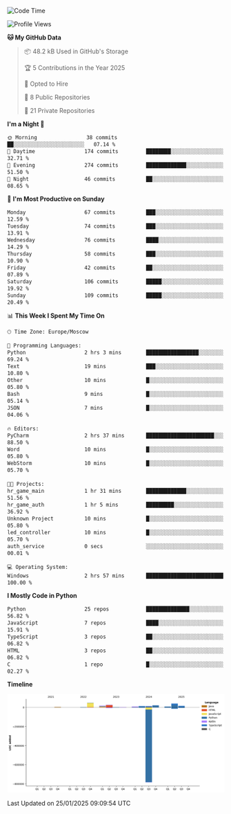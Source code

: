 <!--START_SECTION:waka-->
![Code Time](http://img.shields.io/badge/Code%20Time-588%20hrs%2032%20mins-blue)

![Profile Views](http://img.shields.io/badge/Profile%20Views-3-blue)

**🐱 My GitHub Data** 

> 📦 48.2 kB Used in GitHub's Storage 
 > 
> 🏆 5 Contributions in the Year 2025
 > 
> 💼 Opted to Hire
 > 
> 📜 8 Public Repositories 
 > 
> 🔑 21 Private Repositories 
 > 
**I'm a Night 🦉** 

```text
🌞 Morning                38 commits          ██░░░░░░░░░░░░░░░░░░░░░░░   07.14 % 
🌆 Daytime                174 commits         ████████░░░░░░░░░░░░░░░░░   32.71 % 
🌃 Evening                274 commits         █████████████░░░░░░░░░░░░   51.50 % 
🌙 Night                  46 commits          ██░░░░░░░░░░░░░░░░░░░░░░░   08.65 % 
```
📅 **I'm Most Productive on Sunday** 

```text
Monday                   67 commits          ███░░░░░░░░░░░░░░░░░░░░░░   12.59 % 
Tuesday                  74 commits          ███░░░░░░░░░░░░░░░░░░░░░░   13.91 % 
Wednesday                76 commits          ████░░░░░░░░░░░░░░░░░░░░░   14.29 % 
Thursday                 58 commits          ███░░░░░░░░░░░░░░░░░░░░░░   10.90 % 
Friday                   42 commits          ██░░░░░░░░░░░░░░░░░░░░░░░   07.89 % 
Saturday                 106 commits         █████░░░░░░░░░░░░░░░░░░░░   19.92 % 
Sunday                   109 commits         █████░░░░░░░░░░░░░░░░░░░░   20.49 % 
```


📊 **This Week I Spent My Time On** 

```text
🕑︎ Time Zone: Europe/Moscow

💬 Programming Languages: 
Python                   2 hrs 3 mins        █████████████████░░░░░░░░   69.24 % 
Text                     19 mins             ███░░░░░░░░░░░░░░░░░░░░░░   10.80 % 
Other                    10 mins             █░░░░░░░░░░░░░░░░░░░░░░░░   05.80 % 
Bash                     9 mins              █░░░░░░░░░░░░░░░░░░░░░░░░   05.14 % 
JSON                     7 mins              █░░░░░░░░░░░░░░░░░░░░░░░░   04.06 % 

🔥 Editors: 
PyCharm                  2 hrs 37 mins       ██████████████████████░░░   88.50 % 
Word                     10 mins             █░░░░░░░░░░░░░░░░░░░░░░░░   05.80 % 
WebStorm                 10 mins             █░░░░░░░░░░░░░░░░░░░░░░░░   05.70 % 

🐱‍💻 Projects: 
hr_game_main             1 hr 31 mins        █████████████░░░░░░░░░░░░   51.56 % 
hr_game_auth             1 hr 5 mins         █████████░░░░░░░░░░░░░░░░   36.92 % 
Unknown Project          10 mins             █░░░░░░░░░░░░░░░░░░░░░░░░   05.80 % 
led_controller           10 mins             █░░░░░░░░░░░░░░░░░░░░░░░░   05.70 % 
auth_service             0 secs              ░░░░░░░░░░░░░░░░░░░░░░░░░   00.01 % 

💻 Operating System: 
Windows                  2 hrs 57 mins       █████████████████████████   100.00 % 
```

**I Mostly Code in Python** 

```text
Python                   25 repos            ██████████████░░░░░░░░░░░   56.82 % 
JavaScript               7 repos             ████░░░░░░░░░░░░░░░░░░░░░   15.91 % 
TypeScript               3 repos             ██░░░░░░░░░░░░░░░░░░░░░░░   06.82 % 
HTML                     3 repos             ██░░░░░░░░░░░░░░░░░░░░░░░   06.82 % 
C                        1 repo              █░░░░░░░░░░░░░░░░░░░░░░░░   02.27 % 
```



**Timeline**

![Lines of Code chart](https://raw.githubusercontent.com/adlemx/adlemx/main/assets/bar_graph.png)


 Last Updated on 25/01/2025 09:09:54 UTC
<!--END_SECTION:waka-->
